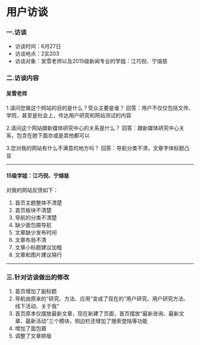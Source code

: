 # 用户访谈
### 一.访谈
* 访谈时间：6月27日
* 访谈地点：2实203
* 访谈对象：吴雪老师以及2015级新闻专业的学姐：江巧倪、宁熔慈

### 二.访谈内容
#### 吴雪老师
1.请问您做这个网站的目的是什么？受众主要是谁？
回答：用户不仅仅包括文传、学院，甚至是社会上，传达用户研究和网站测试的内容

2.请问这个网站跟新媒体研究中心的关系是什么？
回答：跟新媒体研究中心关系，包含在她下面亦或是其他都可以

3.您对我的网站有什么不满意的地方吗？
回答：导航分类不清，文章字体标题凸显

***
#### 15级学姐：江巧倪、宁熔慈
对我的网站反馈如下：
1. 首页主题整体不清楚
2. 首页板块不清楚
3. 导航的分类不清楚
4. 缺少面包屑导航
5. 文章缺少发布时间
6. 文章布局不清
7. 文章小标题建议加粗
8. 文章和图片建议隔行

***
### 三.针对访谈做出的修改
1. 首页增加了副标题
2. 导航由原来的“研究、方法、应用”变成了现在的“用户研究、用户研究方法、线下活动、关于我”
3. 首页原本仅摆放最新文章，现在新建了页面，首页摆放“最新咨询、最新文章、最新活动”三个模块，侧边栏还增加了搜索登陆等功能
4. 增加了面包屑
5. 调整了文章排版
